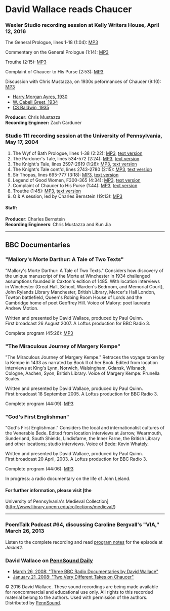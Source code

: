 David Wallace reads Chaucer
===========================

### Wexler Studio recording session at Kelly Writers House, April 12, 2016

The General Prologue, lines 1-18 (1:04): [MP3](https://media.sas.upenn.edu/pennsound/authors/Wallace/Wexler_4-12-16/Wallace-David_Prologue-Reading_Wexler-Studio_4-12-2016.mp3)

Commentary on the General Prologue (1:14): [MP3](https://media.sas.upenn.edu/pennsound/authors/Wallace/Wexler_4-12-16/Wallace-David_Prologue-Commentary_Wexler-Studio_4-12-2016.mp3)

Trouthe (2:15): [MP3](https://media.sas.upenn.edu/pennsound/authors/Wallace/Wexler_4-12-16/Wallace-David_Trouthe_Wexler-Studio_4-12-2016.mp3)

Complaint of Chaucer to His Purse (2:53): [MP3](https://media.sas.upenn.edu/pennsound/authors/Wallace/Wexler_4-12-16/Wallace-David_Complaint-to-His-Purse_Wexler-Studio_4-12-2016.mp3)

Discussion with Chris Mustazza, on 1930s peformances of Chaucer (9:10): [MP3](https://media.sas.upenn.edu/pennsound/authors/Wallace/Wexler_4-12-16/Wallace-David_Chris-Mustazza_Discussion-on-Chaucer_Wexler-Studio_4-12-2016.mp3)

-   [Harry Morgan Ayres, 1930](https://media.sas.upenn.edu/pennsound/groups/Speech-Lab-Recordings/Chaucer/Ayres-HM_General-Prologue-to-the-Canterbury-Tales_Speech-Lab-Recordings_New-York_1930.mp3)
-   [W. Cabell Greet, 1934](https://media.sas.upenn.edu/pennsound/groups/Speech-Lab-Recordings/Chaucer/Greet-WC_General-Prologue-to-the-Canterbury-Tales_Speech-Lab-Recordings_New-York_1934.mp3)
-   [CS Baldwin, 1935](https://media.sas.upenn.edu/pennsound/groups/Speech-Lab-Recordings/Chaucer/Baldwin-CS_General-Prologue-to-the-Canterbury-Tales_Speech-Lab-Recordings_New-York_1935.mp3)

**Producer:** Chris Mustazza  
**Recording Engineer:** Zach Carduner  

### Studio 111 recording session at the University of Pennsylvania, May 17, 2004

1.  The Wyf of Bath Prologue, lines 1-38 (2:22): [MP3](http://media.sas.upenn.edu/pennsound/authors/Wallace/Studio-111/Chaucer_Wallace-David_01_Wyf-of-Bath-Pro_UPenn_5-17-04.mp3),
    [text
    version](http://www.writing.upenn.edu/pennsound/linking-page/text/Wallace/Chaucer.html)
2.  The Pardoner's Tale, lines 534-572 (2:24): [MP3](http://media.sas.upenn.edu/pennsound/authors/Wallace/Studio-111/Chaucer_Wallace-David_02_Pardoners-Tale_UPenn_5-17-04.mp3),
    [text
    version](http://www.writing.upenn.edu/pennsound/linking-page/text/Wallace/Chaucer.html#Pardoner)
3.  The Knight's Tale, lines 2597-2619 (1:26): [MP3](http://media.sas.upenn.edu/pennsound/authors/Wallace/Studio-111/Chaucer_Wallace-David_03_Knights-Tale_UPenn_5-17-04.mp3),
    [text
    version](http://www.writing.upenn.edu/pennsound/linking-page/text/Wallace/Chaucer.html#Knight)
4.  The Knight's Tale cont'd, lines 2743-2780 (2:15): [MP3](http://media.sas.upenn.edu/pennsound/authors/Wallace/Studio-111/Chaucer_Wallace-David_04_Knights-Tale-2_UPenn_5-17-04.mp3),
    [text
    version](http://www.writing.upenn.edu/pennsound/linking-page/text/Wallace/Chaucer.html#Knight2)
5.  Sir Thopas, lines 695-777 (3:18): [MP3](http://media.sas.upenn.edu/pennsound/authors/Wallace/Studio-111/Chaucer_Wallace-David_05_Sir-Thopas_UPenn_5-17-04.mp3),
    [text
    version](http://www.writing.upenn.edu/pennsound/linking-page/text/Wallace/Chaucer.html#Thopas)
6.  Legend of Good Women, F300-365 (4:34): [MP3](http://media.sas.upenn.edu/pennsound/authors/Wallace/Studio-111/Chaucer_Wallace-David_06_Leg-of-Good-Women_UPenn_5-17-04%20.mp3),
    [text
    version](http://www.writing.upenn.edu/pennsound/linking-page/text/Wallace/Chaucer.html#GdWomen)
7.  Complaint of Chaucer to His Purse (1:44): [MP3](http://media.sas.upenn.edu/pennsound/authors/Wallace/Studio-111/Chaucer_Wallace-David_07_Complnt-of-Ch-2-his-purse_UPenn_5-17-04.mp3),
    [text
    version](http://www.writing.upenn.edu/pennsound/linking-page/text/Wallace/Chaucer.html#ChPurse)
8.  Trouthe (1:45): [MP3](http://media.sas.upenn.edu/pennsound/authors/Wallace/Studio-111/Chaucer_Wallace-David_08_Trouthe_UPenn_5-17-04.mp3),
    [text
    version](http://www.writing.upenn.edu/pennsound/linking-page/text/Wallace/Chaucer.html#Trouthe)
9.  Q & A session, led by Charles Bernstein (19:13): [MP3](http://media.sas.upenn.edu/pennsound/authors/Wallace/Studio-111/Wallace-David_Studio111-Q&A_UPenn_5-17-04.mp3)

#### Staff:

**Producer**: Charles Bernstein  
**Recording Engineers**: Chris Mustazza and Kun Jia


------------------------------------------------------------------------

BBC Documentaries
-----------------

### "Mallory's Morte Darthur: A Tale of Two Texts"

"Mallory's Morte Darthur: A Tale of Two Texts." Considers how discovery of the unique manuscript of the Morte at
Winchester in 1934 challenged assumptions founded in Caxton's edition of 1485. With location interviews in Winchester
(Great Hall, School, Warden's Bedroom, and Memorial Court), John Rylands Library Manchester, British Library, Mercer's
Hall
London, Towton battlefield, Queen's Robing Room House of Lords and the Cambridge home of poet Geoffrey Hill.
Voice of Malory: poet laureate Andrew Motion.  
  
Written and presented by David Wallace, produced by Paul Quinn.  
First broadcast 26 August 2007. A Loftus production for
BBC
Radio 3.

Complete program (45:26):
[MP3](http://media.sas.upenn.edu/pennsound/authors/Wallace/Wallace-David_Mallory-Tale-Two-Texts_BBC-Radio-3_8-26-07.mp3)  

### "The Miraculous Journey of Margery Kempe"

"The Miraculous Journey of Margery Kempe." Retraces the voyage taken by la Kempe in 1433 as narrated by
Book II of her Book. Edited from location interviews at King's Lynn, Norwich, Walsingham, Gdansk, Wilsnack, Cologne, Aachen,
Syon, British Library. Voice of Margery Kempe: Prunella Scales.  
  
Written and presented by David Wallace, produced by Paul Quinn.  
First broadcast 18 September 2005. A Loftus
production for
BBC Radio 3.

Complete program (44:09):
[MP3](http://media.sas.upenn.edu/pennsound/authors/Wallace/Wallace-David_Miraculous-Journey-Margery-Kemp_BBC-Radio-3_7-19-06.mp3)  

### "God's First Englishman"

"God's First Englishman." Considers the local and internationalist cultures of the Venerable Bede. Edited from location
interviews at Jarrow, Wearmouth, Sunderland, South Shields, Lindisfarne, the Inner Farne, the British Library and other
locations; studio interviews. Voice of Bede: Kevin Whately.  
  
Written and presented by David Wallace, produced by Paul Quinn.  
First broadcast 20 April, 2003. A Loftus production for
BBC Radio 3.

Complete program (44:06):
[MP3](http://media.sas.upenn.edu/pennsound/authors/Wallace/Wallace-David_Gods-First-Englishman_BBC-Radio-3_4-20-03.mp3)  

In progress: a radio documentary on the life of John Leland.  

#### For further information, please visit [the
University of Pennsylvania's
Medieval Collection](http://www.library.upenn.edu/collections/medieval/)

------------------------------------------------------------------------

### PoemTalk Podcast \#64, discussing Caroline Bergvall's "VIA," March 26, 2013

Listen to the complete recording and read [program notes](http://jacket2.org/podcasts/straight-path-gone-astray-poemtalk-64) for the episode at *Jacket2*.

### David Wallace on [PennSound Daily](http://writing.upenn.edu/pennsound/daily)

-   [March 26, 2008: "Three BBC Radio Documentaries by David Wallace"](http://writing.upenn.edu/pennsound/daily/200803.php#26_15:46)
-   [January 21, 2008: "Two Very Different Takes on Chaucer"](http://writing.upenn.edu/pennsound/daily/200801.php#21_16:35)

  
  

© 2016 David Wallace. These sound recordings are being made available for noncommercial and
educational use only. All rights to this recorded material belong to the authors. Used with permission of the authors.
Distributed by [PennSound](http://writing.upenn.edu/pennsound).
